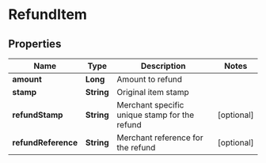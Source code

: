 

# RefundItem


## Properties

| Name | Type | Description | Notes |
|------------ | ------------- | ------------- | -------------|
|**amount** | **Long** | Amount to refund |  |
|**stamp** | **String** | Original item stamp |  |
|**refundStamp** | **String** | Merchant specific unique stamp for the refund |  [optional] |
|**refundReference** | **String** | Merchant reference for the refund |  [optional] |



